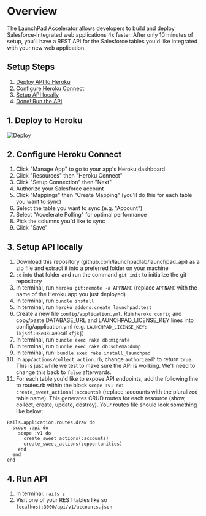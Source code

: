 
# Overview
The LaunchPad Accelerator allows developers to build and deploy Salesforce-integrated web applications 4x faster. After only 10 minutes of setup, you'll have a REST API for the Salesforce tables you'd like integrated with your new web application.

## Setup Steps

1. [Deploy API to Heroku](#1-deploy-to-heroku)
2. [Configure Heroku Connect](#2-configure-heroku-connect)
3. [Setup API locally](#3-setup-api-locally)
4. [Done! Run the API](#4-view-api)

## 1. Deploy to Heroku
<a href="https://heroku.com/deploy?template=https://github.com/launchpadlab/launchpad_api">
  <img src="https://www.herokucdn.com/deploy/button.svg" alt="Deploy">
</a>

## 2. Configure Heroku Connect
1. Click "Manage App" to go to your app's Heroku dashboard
2. Click "Resources" then "Heroku Connect"
3. Click "Setup Connection" then "Next"
4. Authorize your Salesforce account
5. Click "Mappings" then "Create Mapping" (you'll do this for each table you want to sync)
6. Select the table you want to sync (e.g. "Account")
7. Select "Accelerate Polling" for optimal performance
8. Pick the columns you'd like to sync
9. Click "Save"

## 3. Setup API locally
1. Download this repository (github.com/launchpadlab/launchpad_api) as a zip file and extract it into a preferred folder on your machine
2. `cd` into that folder and run the command `git init` to initialize the git repository
3. In terminal, run `heroku git:remote -a APPNAME` (replace `APPNAME` with the name of the Heroku app you just deployed)
4. In terminal, run `bundle install`
5. In terminal, run `heroku addons:create launchpad:test`
6. Create a new file `config/application.yml`. Run `heroku config` and copy/paste DATABASE_URL and LAUNCHPAD_LICENSE_KEY lines into config/application.yml (e.g. `LAUNCHPAD_LICENSE_KEY: lkjsdf198e3kua99sdlkfjkj`)
7. In terminal, run `bundle exec rake db:migrate`
8. In terminal, run `bundle exec rake db:schema:dump`
9. In terminal, run: `bundle exec rake install_launchpad`
10. In `app/actions/collect_action.rb`, change `authorized?` to return `true`. This is just while we test to make sure the API is working. We'll need to change this back to `false` afterwards.
10. For each table you'd like to expose API endpoints, add the following line to routes.rb within the block `scope :v1 do`: `create_sweet_actions(:accounts)` (replace :accounts with the pluralized table name). This generates CRUD routes for each resource (show, collect, create, update, destroy). Your routes file should look something like below:

```
Rails.application.routes.draw do
  scope :api do
    scope :v1 do
      create_sweet_actions(:accounts)
      create_sweet_actions(:opportunities)
    end
  end
end
```

## 4. Run API
1. In terminal: `rails s`
2. Visit one of your REST tables like so `localhost:3000/api/v1/accounts.json`
